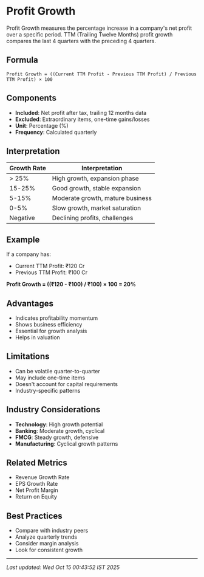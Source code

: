 # Profit Growth


Profit Growth measures the percentage increase in a company's net profit over a specific period. TTM (Trailing Twelve Months) profit growth compares the last 4 quarters with the preceding 4 quarters.

## Formula
```text
Profit Growth = ((Current TTM Profit - Previous TTM Profit) / Previous TTM Profit) × 100
```

## Components
- **Included**: Net profit after tax, trailing 12 months data
- **Excluded**: Extraordinary items, one-time gains/losses
- **Unit**: Percentage (%)
- **Frequency**: Calculated quarterly

## Interpretation
| Growth Rate | Interpretation |
|-------------|----------------|
| > 25% | High growth, expansion phase |
| 15-25% | Good growth, stable expansion |
| 5-15% | Moderate growth, mature business |
| 0-5% | Slow growth, market saturation |
| Negative | Declining profits, challenges |

## Example
If a company has:
- Current TTM Profit: ₹120 Cr
- Previous TTM Profit: ₹100 Cr

**Profit Growth = ((₹120 - ₹100) / ₹100) × 100 = 20%**

## Advantages
- Indicates profitability momentum
- Shows business efficiency
- Essential for growth analysis
- Helps in valuation

## Limitations
- Can be volatile quarter-to-quarter
- May include one-time items
- Doesn't account for capital requirements
- Industry-specific patterns

## Industry Considerations
- **Technology**: High growth potential
- **Banking**: Moderate growth, cyclical
- **FMCG**: Steady growth, defensive
- **Manufacturing**: Cyclical growth patterns

## Related Metrics
- Revenue Growth Rate
- EPS Growth Rate
- Net Profit Margin
- Return on Equity

## Best Practices
- Compare with industry peers
- Analyze quarterly trends
- Consider margin analysis
- Look for consistent growth

---
*Last updated: Wed Oct 15 00:43:52 IST 2025*
